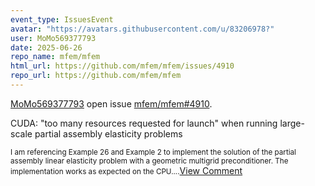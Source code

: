 ```yaml
---
event_type: IssuesEvent
avatar: "https://avatars.githubusercontent.com/u/83206978?"
user: MoMo569377793
date: 2025-06-26
repo_name: mfem/mfem
html_url: https://github.com/mfem/mfem/issues/4910
repo_url: https://github.com/mfem/mfem
---
```


<a href='https://github.com/MoMo569377793' target='_blank'>MoMo569377793</a> open issue <a href='https://github.com/mfem/mfem/issues/4910' target='_blank'>mfem/mfem#4910</a>.

<p>CUDA: "too many resources requested for launch" when running large-scale partial assembly elasticity problems</p><small>I am referencing Example 26 and Example 2 to implement the solution of the partial assembly linear elasticity problem with a geometric multigrid preconditioner. The implementation works as expected on the CPU....</small><a href='https://github.com/mfem/mfem/issues/4910' target='_blank'>View Comment</a>